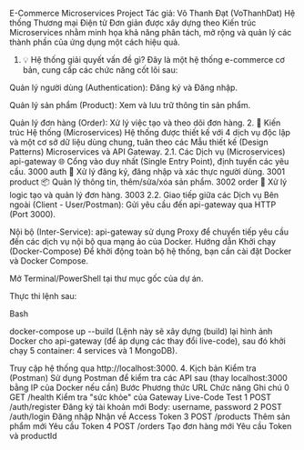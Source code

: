 E-Commerce Microservices Project
Tác giả: Võ Thanh Đạt (VoThanhDat)
Hệ thống Thương mại Điện tử Đơn giản được xây dựng theo Kiến trúc Microservices nhằm minh họa khả năng phân tách, mở rộng và quản lý các thành phần của ứng dụng một cách hiệu quả.
1. 💡 Hệ thống giải quyết vấn đề gì?
Đây là một hệ thống e-commerce cơ bản, cung cấp các chức năng cốt lõi sau:

Quản lý người dùng (Authentication): Đăng ký và Đăng nhập.

Quản lý sản phẩm (Product): Xem và lưu trữ thông tin sản phẩm.

Quản lý đơn hàng (Order): Xử lý việc tạo và theo dõi đơn hàng.
2. 🧱 Kiến trúc Hệ thống (Microservices)
Hệ thống được thiết kế với 4 dịch vụ độc lập và một cơ sở dữ liệu dùng chung, tuân theo các Mẫu thiết kế (Design Patterns) Microservices và API Gateway.
2.1. Các Dịch vụ (Microservices)
api-gateway	🌐 Cổng vào duy nhất (Single Entry Point), định tuyến các yêu cầu.	3000
auth	🔑 Xử lý đăng ký, đăng nhập và xác thực người dùng.	3001
product	📦 Quản lý thông tin, thêm/sửa/xóa sản phẩm.	3002
order	🛒 Xử lý logic tạo và quản lý đơn hàng.	3003
2.2. Giao tiếp giữa các Dịch vụ
Bên ngoài (Client - User/Postman): Gửi yêu cầu đến api-gateway qua HTTP (Port 3000).

Nội bộ (Inter-Service): api-gateway sử dụng Proxy để chuyển tiếp yêu cầu đến các dịch vụ nội bộ qua mạng ảo của Docker.
Hướng dẫn Khởi chạy (Docker-Compose)
Để khởi động toàn bộ hệ thống, bạn cần cài đặt Docker và Docker Compose.

Mở Terminal/PowerShell tại thư mục gốc của dự án.

Thực thi lệnh sau:

Bash

docker-compose up --build
(Lệnh này sẽ xây dựng (build) lại hình ảnh Docker cho api-gateway (để áp dụng các thay đổi live-code), sau đó khởi chạy 5 container: 4 services và 1 MongoDB).

Truy cập hệ thống qua http://localhost:3000.
4. Kịch bản Kiểm tra (Postman)
Sử dụng Postman để kiểm tra các API sau (thay localhost:3000 bằng IP của Docker nếu cần)
Bước	Phương thức	URL	Chức năng	Ghi chú
0	GET	/health	Kiểm tra "sức khỏe" của Gateway	Live-Code Test
1	POST	/auth/register	Đăng ký tài khoản mới	Body: username, password
2	POST	/auth/login	Đăng nhập	Nhận về Access Token
3	POST	/products	Thêm sản phẩm mới	Yêu cầu Token
4	POST	/orders	Tạo đơn hàng mới	Yêu cầu Token và productId

